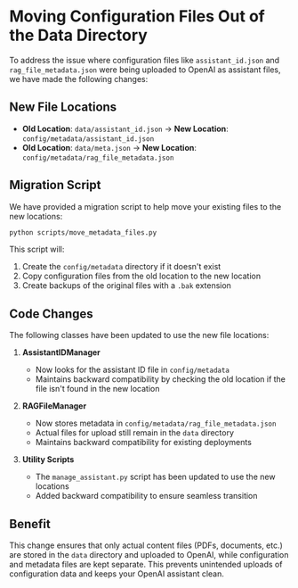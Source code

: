 # Moving Configuration Files Out of the Data Directory

To address the issue where configuration files like `assistant_id.json` and `rag_file_metadata.json` were being uploaded to OpenAI as assistant files, we have made the following changes:

## New File Locations

- **Old Location**: `data/assistant_id.json` → **New Location**: `config/metadata/assistant_id.json`
- **Old Location**: `data/meta.json` → **New Location**: `config/metadata/rag_file_metadata.json`

## Migration Script

We have provided a migration script to help move your existing files to the new locations:

```bash
python scripts/move_metadata_files.py
```

This script will:
1. Create the `config/metadata` directory if it doesn't exist
2. Copy configuration files from the old location to the new location
3. Create backups of the original files with a `.bak` extension

## Code Changes

The following classes have been updated to use the new file locations:

1. **AssistantIDManager**
   - Now looks for the assistant ID file in `config/metadata`
   - Maintains backward compatibility by checking the old location if the file isn't found in the new location

2. **RAGFileManager**
   - Now stores metadata in `config/metadata/rag_file_metadata.json`
   - Actual files for upload still remain in the `data` directory
   - Maintains backward compatibility for existing deployments

3. **Utility Scripts**
   - The `manage_assistant.py` script has been updated to use the new locations
   - Added backward compatibility to ensure seamless transition

## Benefit

This change ensures that only actual content files (PDFs, documents, etc.) are stored in the `data` directory and uploaded to OpenAI, while configuration and metadata files are kept separate. This prevents unintended uploads of configuration data and keeps your OpenAI assistant clean.